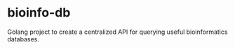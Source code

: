 # bioinfo-db
Golang project to create a centralized API for querying useful bioinformatics databases.
